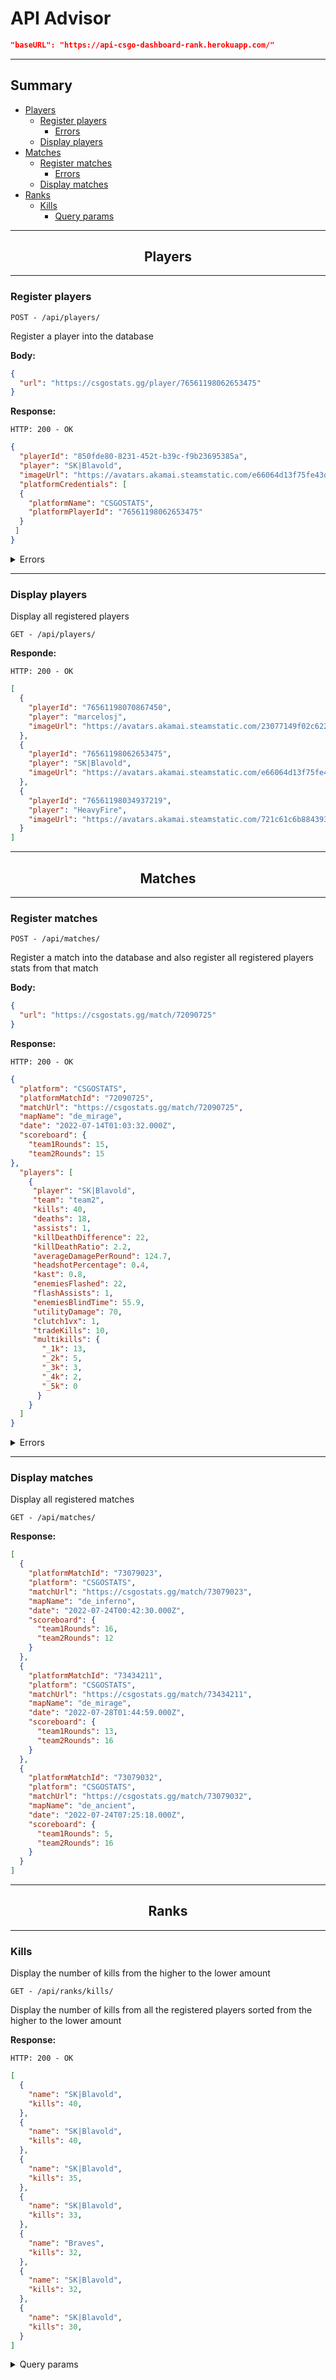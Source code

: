 # API Advisor

```json
"baseURL": "https://api-csgo-dashboard-rank.herokuapp.com/"
```
---
## Summary
- [Players](#players)
  - [Register players](#players-register)
    - [Errors](#players-register-errors)
  - [Display players](#players-display)
- [Matches](#matches) 
  - [Register matches](#matches-register)
    - [Errors](#matches-register-errors)
  - [Display matches](#matches-display)
- [Ranks](#ranks)
  - [Kills](#ranks-kills)
    - [Query params](#ranks-kills-query-params)

---
## <center>**Players** <a id="players"></a></center>
---

### Register players <a id="players-register"></a>

```
POST - /api/players/
```
Register a player into the database

**Body:**
```json
{
  "url": "https://csgostats.gg/player/76561198062653475"
}
```
**Response:**
```
HTTP: 200 - OK
```

```json
{
  "playerId": "850fde80-8231-452t-b39c-f9b23695385a",
  "player": "SK|Blavold",
  "imageUrl": "https://avatars.akamai.steamstatic.com/e66064d13f75fe43da64fce740ac29a217f9fd6a_full.jpg",
  "platformCredentials": [
  {
    "platformName": "CSGOSTATS",
    "platformPlayerId": "76561198062653475"
  }
 ]
}
```

<a id="players-register-errors"></a>
<details>

<summary>Errors</summary>

<a id="register-player-with-incorrect-url"></a>
<details>
<summary>Register a player with an incorrect url</summary>

**Body:**
```json
{
  "url": "https://csgostats.gg/matches/76561198382398436"
}
```
**Response:**
```
HTTP: 400 - BAD REQUEST
```
```json
{
  "status": "error",
  "code": 400,
  "message": {
    "error": "Invalid url received"
  }
}
```
</details>

<a id="player-added"></a>
<details>
<summary>Register a already existing player</summary>

**Body:**
```json
{
  "url": "https://csgostats.gg/player/76561198070867450"
}
```
**Response:**
```
HTTP: 409 - CONFLICT
```
```json
{
  "status": "error",
  "code": 409,
  "message": {
  "error": "A player with that platform id has already been registered."
  }
}
```
</details>

<a id="player-found"></a>
<details>
<summary>Register a player that was not found</summary>

**Body:**
```json
{
  "url": "https://csgostats.gg/player/9999999999999999999#adads"
}
```
**Response:**
```
HTTP: 404 - NOT FOUND
```
```json
{
  "status": "error",
  "code": 404,
  "message": {
  "error": "Player not found."
  }
}
```

</details>
</details>

---

<a id="players-display"></a>

### Display players


Display all registered players

```
GET - /api/players/
```

**Responde:**
```
HTTP: 200 - OK
```
```json
[
  {
    "playerId": "76561198070867450",
    "player": "marcelosj",
    "imageUrl": "https://avatars.akamai.steamstatic.com/23077149f02c6225f07f658380aa7fc364fa701f_full.jpg"
  },
  {
    "playerId": "76561198062653475",
    "player": "SK|Blavold",
    "imageUrl": "https://avatars.akamai.steamstatic.com/e66064d13f75fe43da64fce740ac29a217f9fd6a_full.jpg"
  },
  {
    "playerId": "76561198034937219",
    "player": "HeavyFire",
    "imageUrl": "https://avatars.akamai.steamstatic.com/721c61c6b88439322fccf27f13e697d9eeaf73da_full.jpg"
  }
]
```

---
## <center>**Matches** <a id="matches"></a></center>
---
### Register matches <a id="matches-register"></a>

```
POST - /api/matches/
```

Register a match into the database and also register all registered players stats from that match

**Body:**
```json
{
  "url": "https://csgostats.gg/match/72090725"
}
```
**Response:**
```
HTTP: 200 - OK
```
```json
{
  "platform": "CSGOSTATS",
  "platformMatchId": "72090725",
  "matchUrl": "https://csgostats.gg/match/72090725",
  "mapName": "de_mirage",
  "date": "2022-07-14T01:03:32.000Z",
  "scoreboard": {
    "team1Rounds": 15,
    "team2Rounds": 15
},
  "players": [
    {
     "player": "SK|Blavold",
     "team": "team2",
     "kills": 40,
     "deaths": 18,
     "assists": 1,
     "killDeathDifference": 22,
     "killDeathRatio": 2.2,
     "averageDamagePerRound": 124.7,
     "headshotPercentage": 0.4,
     "kast": 0.8,
     "enemiesFlashed": 22,
     "flashAssists": 1,
     "enemiesBlindTime": 55.9,
     "utilityDamage": 70,
     "clutch1vx": 1,
     "tradeKills": 10,
     "multikills": {
       "_1k": 13,
       "_2k": 5,
       "_3k": 3,
       "_4k": 2,
       "_5k": 0
      }
    }
  ]
}
```


<a id="matches-register-errors"></a>
<details>
<summary>Errors</summary>


<a id="register-match-with-incorrect-url"></a>
<details>
<summary>Register match with an incorrect url</summary>

**Body:**
```json
{
  "url": "https://csgostats.gg/matches/72090725"
}
```
**Response:**
```
HTTP: 400 - BAD REQUEST
```
```json
{
  "status": "error",
  "code": 400,
  "message": {
    "error": "Invalid url received"
  }
}
```
</details>

<a id="register-already-match"></a>
<details>
<summary>Register an already existing match</summary>

**Body:**
```json
{
  "url": "https://csgostats.gg/match/72090725"
}
```
**Response:**
```
HTTP: 409 - CONFLICT
```
```json
{
  "status": "error",
  "code": 409,
  "message": {
    "error": "A match with that id was already registered."
  }
}
```
</details>


<a id="match-found"></a>
<details>
<summary>Register a match that was not found</summary>

**Body:**
```json
{
  "url": "https://csgostats.gg/match/999999999"
}
```

**Response:**
```
HTTP: 404 - NOT FOUND
```
```Json
{
  "status": "error",
  "code": 404,
  "message": {
    "error": "Match not found."
  }
}
```

</details>
</details>

---

<a id="matches-display"></a>

### Display matches

Display all registered matches

```
GET - /api/matches/
```

**Response:**

```json
[
  {
    "platformMatchId": "73079023",
    "platform": "CSGOSTATS",
    "matchUrl": "https://csgostats.gg/match/73079023",
    "mapName": "de_inferno",
    "date": "2022-07-24T00:42:30.000Z",
    "scoreboard": {
      "team1Rounds": 16,
      "team2Rounds": 12
    }
  },
  {
    "platformMatchId": "73434211",
    "platform": "CSGOSTATS",
    "matchUrl": "https://csgostats.gg/match/73434211",
    "mapName": "de_mirage",
    "date": "2022-07-28T01:44:59.000Z",
    "scoreboard": {
      "team1Rounds": 13,
      "team2Rounds": 16
    }
  },
  {
    "platformMatchId": "73079032",
    "platform": "CSGOSTATS",
    "matchUrl": "https://csgostats.gg/match/73079032",
    "mapName": "de_ancient",
    "date": "2022-07-24T07:25:18.000Z",
    "scoreboard": {
      "team1Rounds": 5,
      "team2Rounds": 16
    }
  }
]
```

---
## <center>**Ranks** <a id="ranks"></a></center>
---

<a id="ranks-kills"></a>

### Kills

Display the number of kills from the higher to the lower amount

```
GET - /api/ranks/kills/
```

Display the number of kills from all the registered players sorted from the higher to the lower amount

**Response:**
```
HTTP: 200 - OK
```
```json
[
  {
    "name": "SK|Blavold",
    "kills": 40,
  },
  {
    "name": "SK|Blavold",
    "kills": 40,
  },
  {
    "name": "SK|Blavold",
    "kills": 35,
  },
  {
    "name": "SK|Blavold",
    "kills": 33,
  },
  {
    "name": "Braves",
    "kills": 32,
  },
  {
    "name": "SK|Blavold",
    "kills": 32,
  },
  {
    "name": "SK|Blavold",
    "kills": 30,
  }
]
```

<a id="ranks-kills-query-params"></a>
<details>
<summary>Query params</summary>


<details>
<a id="rank-kills-match-url"></a>
<summary>Display all kills with match url</summary>

```
GET - /api/ranks/kills/?match_url
```
Display the number of kills from all the registered players with a match url for the match that registered that amount of kills 

**Response:**
```
HTTP: 200 - OK
```
```json
[
  {
    "name": "SK|Blavold",
    "kills": 40,
    "matchUrl": "https://csgostats.gg/match/72090725"
  },
  {
    "name": "SK|Blavold",
    "kills": 40,
    "matchUrl": "https://csgostats.gg/match/52659096"
  },
  {
    "name": "SK|Blavold",
    "kills": 35,
    "matchUrl": "https://csgostats.gg/match/73079023"
  },
  {
    "name": "SK|Blavold",
    "kills": 33,
    "matchUrl": "https://csgostats.gg/match/58067130"
  },
  {
    "name": "Braves",
    "kills": 32,
    "matchUrl": "https://csgostats.gg/match/72965812"
  },
  {
    "name": "SK|Blavold",
    "kills": 32,
    "matchUrl": "https://csgostats.gg/match/58067113"
  },
  {
    "name": "SK|Blavold",
    "kills": 30,
    "matchUrl": "https://csgostats.gg/match/73434211"
  }
]
```
</details>
</details>

